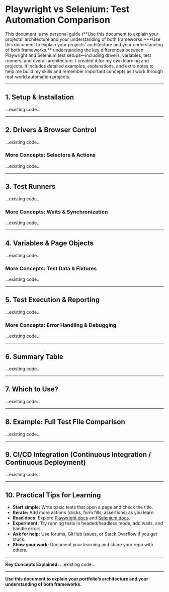 # Playwright vs Selenium: Test Automation Comparison

This document is my personal guide t**Use this document to explain your projects' architecture and your understanding of both frameworks.\***Use this document to explain your projects' architecture and your understanding of both frameworks.\*\* understanding the key differences between Playwright and Selenium test setups—including drivers, variables, test runners, and overall architecture. I created it for my own learning and projects. It includes detailed examples, explanations, and extra notes to help me build my skills and remember important concepts as I work through real-world automation projects.

---

## 1. Setup & Installation

...existing code...

---

## 2. Drivers & Browser Control

...existing code...

### More Concepts: Selectors & Actions

...existing code...

---

## 3. Test Runners

...existing code...

### More Concepts: Waits & Synchronization

...existing code...

---

## 4. Variables & Page Objects

...existing code...

### More Concepts: Test Data & Fixtures

...existing code...

---

## 5. Test Execution & Reporting

...existing code...

### More Concepts: Error Handling & Debugging

...existing code...

---

## 6. Summary Table

...existing code...

---

## 7. Which to Use?

...existing code...

---

## 8. Example: Full Test File Comparison

...existing code...

---

## 9. CI/CD Integration (Continuous Integration / Continuous Deployment)

...existing code...

---

## 10. Practical Tips for Learning

- **Start simple:** Write basic tests that open a page and check the title.
- **Iterate:** Add more actions (clicks, form fills, assertions) as you learn.
- **Read docs:** Explore [Playwright docs](https://playwright.dev/docs/intro) and [Selenium docs](https://www.selenium.dev/documentation/webdriver/).
- **Experiment:** Try running tests in headed/headless mode, add waits, and handle errors.
- **Ask for help:** Use forums, GitHub issues, or Stack Overflow if you get stuck.
- **Show your work:** Document your learning and share your repo with others.

---

**Key Concepts Explained:**
...existing code...

---

**Use this document to explain your portfolio’s architecture and your understanding of both frameworks.**
